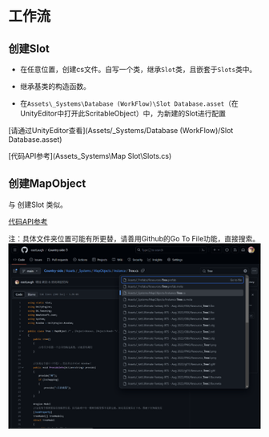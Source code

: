 # 工作流


## 创建Slot
- 在任意位置，创建cs文件。自写一个类，继承`Slot`类，且嵌套于`Slots`类中。

- 继承基类的构造函数。

- 在`Assets\_Systems\Database (WorkFlow)\Slot Database.asset`（在UnityEditor中打开此ScritableObject）中，为新建的Slot进行配置

[请通过UnityEditor查看](Assets/_Systems/Database (WorkFlow)/Slot Database.asset)

[代码API参考](Assets\_Systems\Map Slot\Slots.cs)

## 创建MapObject

与 创建Slot 类似。

[代码API参考](Assets/_Systems/MapObjects/Instance/Tree.cs)

注：具体文件夹位置可能有所更替，请善用Github的Go To File功能，直接搜索。
![Alt text](image-1.png)